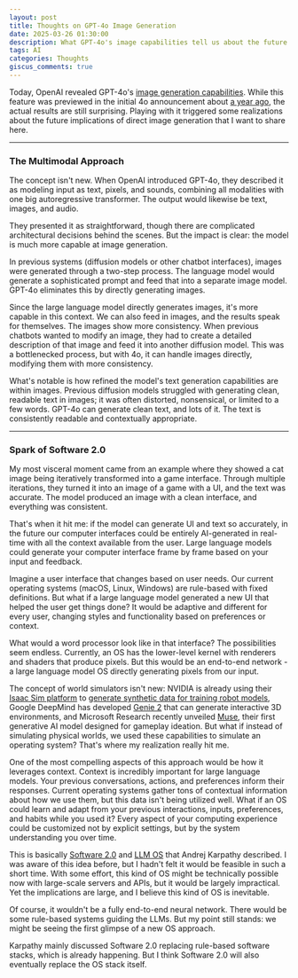 ```yaml
---
layout: post
title: Thoughts on GPT-4o Image Generation
date: 2025-03-26 01:30:00
description: What GPT-4o's image capabilities tell us about the future of operating systems
tags: AI
categories: Thoughts
giscus_comments: true
---
```


Today, OpenAI revealed GPT-4o's [image generation capabilities](https://openai.com/index/introducing-4o-image-generation/). While this feature was previewed in the initial 4o announcement about [a year ago](https://openai.com/index/hello-gpt-4o/), the actual results are still surprising. Playing with it triggered some realizations about the future implications of direct image generation that I want to share here.

---

### The Multimodal Approach

The concept isn't new. When OpenAI introduced GPT-4o, they described it as modeling input as text, pixels, and sounds, combining all modalities with one big autoregressive transformer. The output would likewise be text, images, and audio.

They presented it as straightforward, though there are complicated architectural decisions behind the scenes. But the impact is clear: the model is much more capable at image generation.

In previous systems (diffusion models or other chatbot interfaces), images were generated through a two-step process. The language model would generate a sophisticated prompt and feed that into a separate image model. GPT-4o eliminates this by directly generating images.

Since the large language model directly generates images, it's more capable in this context. We can also feed in images, and the results speak for themselves. The images show more consistency. When previous chatbots wanted to modify an image, they had to create a detailed description of that image and feed it into another diffusion model. This was a bottlenecked process, but with 4o, it can handle images directly, modifying them with more consistency.

What's notable is how refined the model's text generation capabilities are within images. Previous diffusion models struggled with generating clean, readable text in images; it was often distorted, nonsensical, or limited to a few words. GPT-4o can generate clean text, and lots of it. The text is consistently readable and contextually appropriate.

---

### Spark of Software 2.0

My most visceral moment came from an example where they showed a cat image being iteratively transformed into a game interface. Through multiple iterations, they turned it into an image of a game with a UI, and the text was accurate. The model produced an image with a clean interface, and everything was consistent.

That's when it hit me: if the model can generate UI and text so accurately, in the future our computer interfaces could be entirely AI-generated in real-time with all the context available from the user. Large language models could generate your computer interface frame by frame based on your input and feedback.

Imagine a user interface that changes based on user needs. Our current operating systems (macOS, Linux, Windows) are rule-based with fixed definitions. But what if a large language model generated a new UI that helped the user get things done? It would be adaptive and different for every user, changing styles and functionality based on preferences or context.

What would a word processor look like in that interface? The possibilities seem endless. Currently, an OS has the lower-level kernel with renderers and shaders that produce pixels. But this would be an end-to-end network - a large language model OS directly generating pixels from our input.

The concept of world simulators isn't new: NVIDIA is already using their [Isaac Sim platform](https://blogs.nvidia.com/blog/what-is-robotics-simulation/) to [generate synthetic data for training robot models](https://blogs.nvidia.com/blog/openusd-sdg-advance-robot-learning/), Google DeepMind has developed [Genie 2](https://deepmind.google/discover/blog/genie-2-a-large-scale-foundation-world-model/) that can generate interactive 3D environments, and Microsoft Research recently unveiled [Muse](https://www.microsoft.com/en-us/research/blog/introducing-muse-our-first-generative-ai-model-designed-for-gameplay-ideation/), their first generative AI model designed for gameplay ideation. But what if instead of simulating physical worlds, we used these capabilities to simulate an operating system? That's where my realization really hit me.

One of the most compelling aspects of this approach would be how it leverages context. Context is incredibly important for large language models. Your previous conversations, actions, and preferences inform their responses. Current operating systems gather tons of contextual information about how we use them, but this data isn't being utilized well. What if an OS could learn and adapt from your previous interactions, inputs, preferences, and habits while you used it? Every aspect of your computing experience could be customized not by explicit settings, but by the system understanding you over time.

This is basically [Software 2.0](https://karpathy.medium.com/software-2-0-a64152b37c35) and [LLM OS](https://x.com/karpathy/status/1723140519554105733) that Andrej Karpathy described. I was aware of this idea before, but I hadn't felt it would be feasible in such a short time. With some effort, this kind of OS might be technically possible now with large-scale servers and APIs, but it would be largely impractical. Yet the implications are large, and I believe this kind of OS is inevitable.

Of course, it wouldn't be a fully end-to-end neural network. There would be some rule-based systems guiding the LLMs. But my point still stands: we might be seeing the first glimpse of a new OS approach.

Karpathy mainly discussed Software 2.0 replacing rule-based software stacks, which is already happening. But I think Software 2.0 will also eventually replace the OS stack itself.
